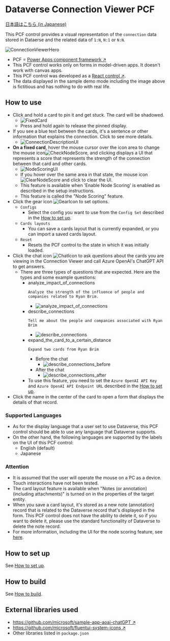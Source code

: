 # Dataverse Connection Viewer PCF

[日本語はこちら (in Japanese)](./README.ja.md)

This PCF control provides a visual representation of the `connection` data stored in Dataerse and the related data of `1:N`, `N:1` or `N:N`.

![ConnectionViewerHero](./Images/ConnectionViewerHero.en.png)

- PCF = [Power Apps component framework ↗️](https://learn.microsoft.com/en-us/power-apps/developer/component-framework/overview) 
- This PCF control works only on forms in model-driven apps. It doesn't work with canvas apps.
- This PCF control was developed as a [React control ↗️](https://learn.microsoft.com/en-us/power-apps/developer/component-framework/react-controls-platform-libraries).
- The data displayed in the sample demo mode including the image above is fictitious and has nothing to do with real life.

## How to use

- Click and hold a card to pin it and get stuck. The card will be shadowed.
  - ![FixedCard](./Images/FixedCard.en.png)
  - Press and hold again to release the pinned display.
- If you see a blue text between the cards, it's a sentence or other information that explains the connection. Click to see more details.
  - ![ConnectionDescriptionUI](./Images/ConnectionDescriptionUI.en.png)
- **On a fixed card**, hover the mouse cursor over the icon area to change the mouse icon![CheckNodeScore](./ConnectionViewer/src/assets/CheckNodeScore32x32.png), and clicking displays a UI that represents a score that represents the strength of the connection between that card and other cards.
  - ![NodeScoringUI](./Images/NodeScoringUI.en.png)
  - If you hover over the same area in that state, the mouse icon ![ClearNodeScore](./ConnectionViewer/src/assets/ClearNodeScore32x32.png) and click to clear the UI.
  - This feature is available when 'Enable Node Scoring' is enabled as described in the setup instructions.
  - This feature is called the "Node Scoring" feature.
- Click the gear icon ![GearIcon](./Images/GearIcon.png) to set options.
  - `Configs`
    - Select the config you want to use from the `Config Set` described in the [How to set up](#how-to-set-up).
  - `Cards layouts`
    - You can save a cards layout that is currently expanded, or you can import a saved cards layout.
  - `Reset`
    - Resets the PCF control to the state in which it was initially loaded.
- Click the chat icon ![ChatIcon](./Images/ChatIcon.png) to ask questions about the cards you are viewing in the Connection Viewer and call Azure OpenAI's ChatGPT API to get answers.
  - There are three types of questions that are expected. Here are the types and some example questions:
    - analyze_impact_of_connections
        ```text
        Analyze the strength of the influence of people and companies related to Ryan Brim.
        ```
      - ![analyze_impact_of_connections](./Images/analyze_impact_of_connections.en.png)
    - describe_connections
        ```text
        Tell me about the people and companies associated with Ryan Brim
        ```
      - ![describe_connections](./Images/describe_connections.en.png)
    - expand_the_card_to_a_certain_distance
        ```text
        Expand two cards from Ryan Brim
        ```
      - Before the chat
        - ![describe_connections_before](./Images/describe_connections_before.en.png)
      - After the chat
        - ![describe_connections_after](./Images/describe_connections_after.en.png)
    - To use this feature, you need to set the `Azure OpenAI API Key` and `Azure OpenAI API Endpoint URL` described in the [How to set up](#how-to-set-up).
- Click the name in the center of the card to open a form that displays the details of that record.  

### Supported Languages

- As for the display language that a user set to use Dataverse, this PCF control should be able to use any language that Dataverse supports.
- On the other hand, the following languages are supported by the labels on the UI of this PCF control:
  - English (default)
  - Japanese

### Attention

- It is assumed that the user will operate the mouse on a PC as a device. Touch interactions have not been tested.
- The card layout feature is available when "Notes (or annotation) (including attachments)" is turned on in the properties of the target entity.
- When you save a card layout, it's stored as a new note (annotation) record that is related to the Dataverse record that's displayed in the form. This PCF control does not have the ability to delete it, so if you want to delete it, please use the standard functionality of Dataverse to delete the note record.
- For more information, including the UI for the node scoring feature, see [here](./Docs/NodeScoring.md).

## How to set up

See [How to set up](./Docs/HowToSetUp.md).

## How to build

See [How to build](./Docs/HowToBuild.md).

## External libraries used

- [https://github.com/microsoft/sample-app-aoai-chatGPT ↗️](https://github.com/microsoft/sample-app-aoai-chatGPT)
- [https://github.com/microsoft/fluentui-system-icons ↗️](https://github.com/microsoft/fluentui-system-icons)
- Other libraries listed in `package.json`


